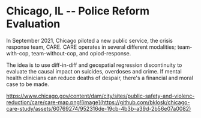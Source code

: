 # Chicago, IL -- Police Reform Evaluation

In September 2021, Chicago piloted a new public service, the crisis response team, CARE.
CARE operates in several different modalities; team-with-cop, team-without-cop, and opiod-response.

The idea is to use diff-in-diff and geospatial regression discontinuity to evaluate the causal impact on suicides, overdoses and crime.
If mental health clinicians can reduce deaths of despair, there's a financial and moral case to be made.

https://www.chicago.gov/content/dam/city/sites/public-safety-and-violenc-reduction/care/care-map.png![image](https://github.com/bklosk/chicago-care-study/assets/60769274/952316de-19cb-4b3b-a39d-2b56e07a0082)

